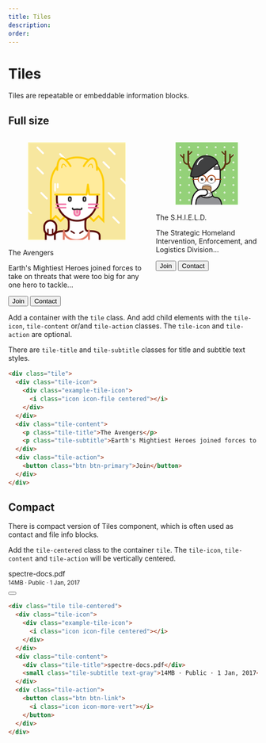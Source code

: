 ```yaml
---
title: Tiles
description: 
order: 
---
```


# Tiles

Tiles are repeatable or embeddable information blocks.

## Full size

<div class="vp-raw docs-demo columns">
  <div class="column col-9 col-sm-12">
    <div class="tile">
      <div class="tile-icon">
        <figure class="avatar avatar-lg"><img src="/img/avatar-3.png" alt="Avatar"></figure>
      </div>
      <div class="tile-content">
        <p class="tile-title">The Avengers</p>
        <p class="tile-subtitle">Earth's Mightiest Heroes joined forces to take on threats that were too big for any one hero to tackle...</p>
      </div>
      <div class="tile-action">
        <button class="btn btn-primary">Join</button>
        <button class="btn">Contact</button>
      </div>
    </div>
  </div>
  <div class="column col-9 col-sm-12">
    <div class="tile">
      <div class="tile-icon">
        <figure class="avatar avatar-lg"><img src="/img/avatar-2.png" alt="Avatar"></figure>
      </div>
      <div class="tile-content">
        <p class="tile-title">The S.H.I.E.L.D.</p>
        <p class="tile-subtitle">The Strategic Homeland Intervention, Enforcement, and Logistics Division...</p>
        <p>
          <button class="btn btn-primary btn-sm">Join</button>
          <button class="btn btn-sm">Contact</button>
        </p>
      </div>
    </div>
  </div>
</div>

Add a container with the `tile` class. And add child elements with the `tile-icon`, `tile-content` or/and `tile-action` classes. The `tile-icon` and `tile-action` are optional.

There are `tile-title` and `tile-subtitle` classes for title and subtitle text styles.

```html
<div class="tile">
  <div class="tile-icon">
    <div class="example-tile-icon">
      <i class="icon icon-file centered"></i>
    </div>
  </div>
  <div class="tile-content">
    <p class="tile-title">The Avengers</p>
    <p class="tile-subtitle">Earth's Mightiest Heroes joined forces to take on threats that were too big for any one hero to tackle...</p>
  </div>
  <div class="tile-action">
    <button class="btn btn-primary">Join</button>
  </div>
</div>
```

## Compact

There is compact version of Tiles component, which is often used as contact and file info blocks.

Add the `tile-centered` class to the container `tile`. The `tile-icon`, `tile-content` and `tile-action` will be vertically centered.

<div class="vp-raw docs-demo columns">
  <div class="column col-6 col-md-9 col-xs-12">
    <div class="tile tile-centered">
      <div class="tile-icon">
        <div class="example-tile-icon"><i class="icon icon-mail centered"></i></div>
      </div>
      <div class="tile-content">
        <div class="tile-title">spectre-docs.pdf</div><small class="tile-subtitle text-gray">14MB · Public · 1 Jan, 2017</small>
      </div>
      <div class="tile-action">
        <button class="btn btn-link btn-action"><i class="icon icon-more-vert"></i></button>
      </div>
    </div>
  </div>
</div>

```html
<div class="tile tile-centered">
  <div class="tile-icon">
    <div class="example-tile-icon">
      <i class="icon icon-file centered"></i>
    </div>
  </div>
  <div class="tile-content">
    <div class="tile-title">spectre-docs.pdf</div>
    <small class="tile-subtitle text-gray">14MB · Public · 1 Jan, 2017</small>
  </div>
  <div class="tile-action">
    <button class="btn btn-link">
      <i class="icon icon-more-vert"></i>
    </button>
  </div>
</div>
```

<!-- @see https://github.com/spectre-org/spectre-docs/issues/17 -->
